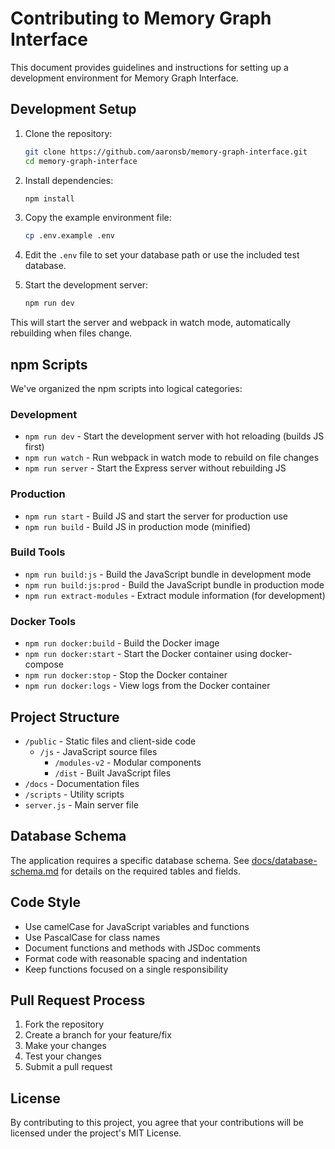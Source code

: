 # Contributing to Memory Graph Interface

This document provides guidelines and instructions for setting up a development environment for Memory Graph Interface.

## Development Setup

1. Clone the repository:
   ```bash
   git clone https://github.com/aaronsb/memory-graph-interface.git
   cd memory-graph-interface
   ```

2. Install dependencies:
   ```bash
   npm install
   ```

3. Copy the example environment file:
   ```bash
   cp .env.example .env
   ```

4. Edit the `.env` file to set your database path or use the included test database.

5. Start the development server:
   ```bash
   npm run dev
   ```

This will start the server and webpack in watch mode, automatically rebuilding when files change.

## npm Scripts

We've organized the npm scripts into logical categories:

### Development

- `npm run dev` - Start the development server with hot reloading (builds JS first)
- `npm run watch` - Run webpack in watch mode to rebuild on file changes
- `npm run server` - Start the Express server without rebuilding JS

### Production

- `npm run start` - Build JS and start the server for production use
- `npm run build` - Build JS in production mode (minified)

### Build Tools

- `npm run build:js` - Build the JavaScript bundle in development mode
- `npm run build:js:prod` - Build the JavaScript bundle in production mode
- `npm run extract-modules` - Extract module information (for development)

### Docker Tools

- `npm run docker:build` - Build the Docker image
- `npm run docker:start` - Start the Docker container using docker-compose
- `npm run docker:stop` - Stop the Docker container
- `npm run docker:logs` - View logs from the Docker container

## Project Structure

- `/public` - Static files and client-side code
  - `/js` - JavaScript source files
    - `/modules-v2` - Modular components
    - `/dist` - Built JavaScript files
- `/docs` - Documentation files
- `/scripts` - Utility scripts
- `server.js` - Main server file

## Database Schema

The application requires a specific database schema. See [docs/database-schema.md](docs/database-schema.md) for details on the required tables and fields.

## Code Style

- Use camelCase for JavaScript variables and functions
- Use PascalCase for class names
- Document functions and methods with JSDoc comments
- Format code with reasonable spacing and indentation
- Keep functions focused on a single responsibility

## Pull Request Process

1. Fork the repository
2. Create a branch for your feature/fix
3. Make your changes
4. Test your changes
5. Submit a pull request

## License

By contributing to this project, you agree that your contributions will be licensed under the project's MIT License.